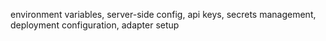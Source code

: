environment variables, server-side config, api keys, secrets management, deployment configuration, adapter setup